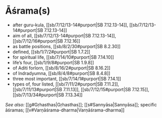 # Āśrama(s)

* after guru-kula, [[sb/7/12/13-14#purport|SB 7.12.13-14]], [[sb/7/12/13-14#purport|SB 7.12.13-14]]
* aim of all, [[sb/7/12/13-14#purport|SB 7.12.13-14]], [[sb/7/12/16#purport|SB 7.12.16]]
* as battle positions, [[sb/8/2/30#purport|SB 8.2.30]]
* defined, [[sb/1/7/2#purport|SB 1.7.2]]
* for spiritual life, [[sb/7/14/10#purport|SB 7.14.10]]
* life’s four, [[sb/1/9/8#purport|SB 1.9.8]]
* of Aditi forlorn, [[sb/8/16/2#purport|SB 8.16.2]]
* of Indradyumna, [[sb/8/4/8#purport|SB 8.4.8]]
* three most important, [[sb/7/14/1#purport|SB 7.14.1]]
* types of, four listed, [[sb/7/11/2#purport|SB 7.11.2]], [[sb/7/11/13#purport|SB 7.11.13]], [[sb/7/12/15#purport|SB 7.12.15]], [[sb/7/13/34#purport|SB 7.13.34]]

*See also:* [[g#Gṛhasthas|Gṛhasthas]]; [[s#Sannyāsa|Sannyāsa]]; specific āśramas; [[v#Varṇāśrama-dharma|Varṇāśrama-dharma]]
